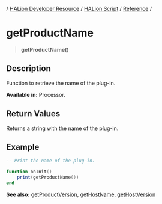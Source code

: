 / [HALion Developer Resource](../..//HALion-Developer-Resource.md) / [HALion Script](./HALion-Script.md) / [Reference](./Reference.md) /

# getProductName

>**getProductName()**

## Description

Function to retrieve the name of the plug-in.

**Available in:** Processor.

## Return Values

Returns a string with the name of the plug-in.

## Example

```lua
-- Print the name of the plug-in.

function onInit()
    print(getProductName())
end
```

**See also:** [getProductVersion](./getProductVersion.md), [getHostName](./getHostName.md), [getHostVersion](./getHostVersion.md)